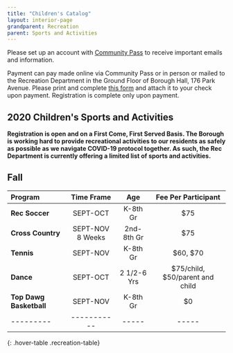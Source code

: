 ```yaml
---
title: "Children's Catalog"
layout: interior-page
grandparent: Recreation
parent: Sports and Activities
---
```

 
Please set up an account with [Community Pass]({{site.data.links.community-pass.href}}) to receive important emails and information. 

Payment can pay made online via Community Pass or in person or mailed to the Recreation Department in the Ground Floor of Borough Hall, 176 Park Avenue.  Please print and complete [this form](https://storage.googleapis.com/static.rutherford-nj.com/recreation/Recreation_ProgramRegistration.pdf) and attach it to your check upon payment. Registration is complete only upon payment.

## 2020 Children's Sports and Activities
**Registration is open and on a First Come, First Served Basis.  The Borough is working hard to provide recreational activities to our residents as safely as possible as we navigate COVID-19 protocol together. As such, the Rec Department is currently offering a limited list of sports and activities.**


## Fall

| Program | Time Frame | Age |	Fee Per Participant |
|:--------|:----------:|:---:|:-------------------:|
| **Rec Soccer**      | SEPT-OCT          | K-8th Gr   | $75  |
| **Cross Country**   | SEPT-NOV 8 Weeks  | 2nd-8th Gr | $75  |
| **Tennis**          | SEPT-NOV          | K-8th Gr   | $60, $70  |
| **Dance**           | SEPT-OCT          | 2 1/2-6 Yrs| $75/child, $50/parent and child  |
| **Top Dawg Basketball**| SEPT-NOV       | K-8th Gr   | $0  |
|---------|-----------|-----|-----|------|-------------|-------------------|----------|
{: .hover-table .recreation-table}









